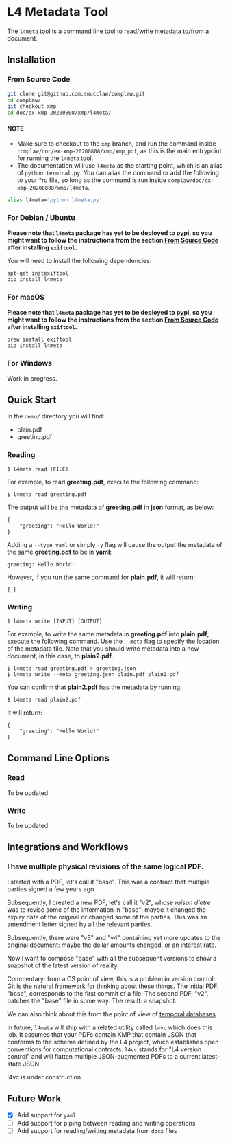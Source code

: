 # L4 Metadata Tool

The `l4meta` tool is a command line tool to read/write metadata to/from a document.

## Installation

### From Source Code

```sh
git clone git@github.com:smucclaw/complaw.git
cd complaw/
git checkout xmp
cd doc/ex-xmp-20200808/xmp/l4meta/
```

#### NOTE
- Make sure to checkout to the `xmp` branch, and run the command inside `complaw/doc/ex-xmp-20200808/xmp/xmp_pdf`, as this is the main entrypoint for running the `l4meta` tool.
- The documentation will use `l4meta` as the starting point, which is an alias of `python terminal.py`. You can alias the command or add the following to your \*rc file, so long as the command is run inside `complaw/doc/ex-xmp-20200808/xmp/l4meta`.

```sh
alias l4meta='python l4meta.py'
```

### For Debian / Ubuntu

**Please note that `l4meta` package has yet to be deployed to pypi, so you might want to follow the instructions from the section [From Source Code](#from-source-code) after installing `exiftool`.**

You will need to install the following dependencies:

```sh
apt-get instexiftool
pip install l4meta
```

### For macOS

**Please note that `l4meta` package has yet to be deployed to pypi, so you might want to follow the instructions from the section [From Source Code](#from-source-code) after installing `exiftool`.**

```sh
brew install exiftool
pip install l4meta
``` 

### For Windows

Work in progress.

## Quick Start

In the `demo/` directory you will find:
- plain.pdf
- greeting.pdf

### Reading

```console
$ l4meta read [FILE]
```

For example, to read **greeting.pdf**, execute the following command:

```console
$ l4meta read greeting.pdf
```

The output will be the metadata of **greeting.pdf** in **json** format, as below:

```console
{
    "greeting": "Hello World!"
}
```

Adding a `--type yaml` or simply `-y` flag will cause the output the metadata of the same **greeting.pdf** to be in **yaml**:

```console
greeting: Hello World!

```

However, if you run the same command for **plain.pdf**, it will return:

```console
{ }
```

### Writing

```console
$ l4meta write [INPUT] [OUTPUT]
```

For example, to write the same metadata in **greeting.pdf** into **plain.pdf**, execute the following command. Use the `--meta` flag to specify the location of the metadata file. Note that you should write metadata into a new document, in this case, to **plain2.pdf**.

```console
$ l4meta read greeting.pdf > greeting.json
$ l4meta write --meta greeting.json plain.pdf plain2.pdf
```

You can confirm that **plain2.pdf** has the metadata by running:

```console
$ l4meta read plain2.pdf
```

It will return:

```console
{
    "greeting": "Hello World!"
}
```

## Command Line Options

### Read

To be updated

### Write

To be updated

## Integrations and Workflows

### I have multiple physical revisions of the same logical PDF.

I started with a PDF, let's call it "base". This was a contract that multiple parties signed a few years ago.

Subsequently, I created a new PDF, let's call it "v2", whose _raison d'etre_ was to revise some of the information in "base": maybe it changed the expiry date of the original or changed some of the
parties. This was an amendment letter signed by all the relevant parties.

Subsequently, there were "v3" and "v4" containing yet more updates to the original document: maybe the dollar amounts changed, or an interest rate.

Now I want to compose "base" with all the subsequent versions to show a snapshot of the latest version of reality.

Commentary: from a CS point of view, this is a problem in version control: Git is the natural framework for thinking about these things. The initial PDF, "base", corresponds to the first commit of a file. The second PDF, "v2", patches the "base" file in some way. The result: a snapshot.

We can also think about this from the point of view of [temporal databases](https://en.wikipedia.org/wiki/Temporal_database).

In future, `l4meta` will ship with a related utility called `l4vc` which does this job. It assumes that your PDFs contain XMP that contain JSON that conforms to the schema defined by the L4 project, which establishes open conventions for computational contracts. `l4vc` stands for "L4 version control" and will flatten multiple JSON-augmented PDFs to a current latest-state JSON.

l4vc is under construction.

## Future Work

- [x] Add support for `yaml`
- [ ] Add support for piping between reading and writing operations
- [ ] Add support for reading/writing metadata from `docx` files
